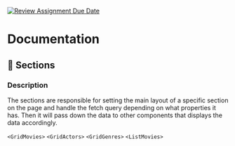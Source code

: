 [![Review Assignment Due Date](https://classroom.github.com/assets/deadline-readme-button-24ddc0f5d75046c5622901739e7c5dd533143b0c8e959d652212380cedb1ea36.svg)](https://classroom.github.com/a/3xRw79B0)

# Documentation
##  📁 Sections
### Description
The sections are responsible for setting the main layout of a specific section on the page and handle the fetch query depending on what properties it has. Then it will pass down the data to other components that displays the data accordingly.

``<GridMovies>``
``<GridActors>``
``<GridGenres>``
``<ListMovies>``